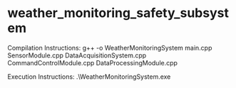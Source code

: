 # weather_monitoring_safety_subsystem

Compilation Instructions:
g++ -o WeatherMonitoringSystem main.cpp SensorModule.cpp DataAcquisitionSystem.cpp CommandControlModule.cpp DataProcessingModule.cpp

Execution Instructions:
.\WeatherMonitoringSystem.exe